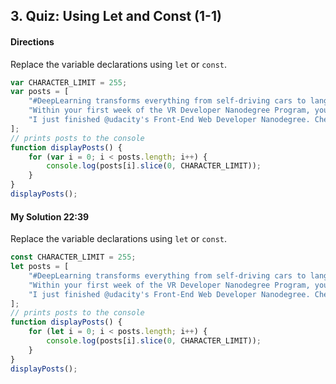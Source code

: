## 3. Quiz: Using Let and Const (1-1)

#### Directions
Replace the variable declarations using `let` or `const`.

```javascript
var CHARACTER_LIMIT = 255;
var posts = [
	"#DeepLearning transforms everything from self-driving cars to language translations. AND it's our new Nanodegree!",
	"Within your first week of the VR Developer Nanodegree Program, you'll make your own virtual reality app",
	"I just finished @udacity's Front-End Web Developer Nanodegree. Check it out!"
];
// prints posts to the console
function displayPosts() {
	for (var i = 0; i < posts.length; i++) {
		console.log(posts[i].slice(0, CHARACTER_LIMIT));
	}
}
displayPosts();
```

#### My Solution 22:39
Replace the variable declarations using `let` or `const`.

```javascript
const CHARACTER_LIMIT = 255;
let posts = [
	"#DeepLearning transforms everything from self-driving cars to language translations. AND it's our new Nanodegree!",
	"Within your first week of the VR Developer Nanodegree Program, you'll make your own virtual reality app",
	"I just finished @udacity's Front-End Web Developer Nanodegree. Check it out!"
];
// prints posts to the console
function displayPosts() {
	for (let i = 0; i < posts.length; i++) {
		console.log(posts[i].slice(0, CHARACTER_LIMIT));
	}
}
displayPosts();
```
